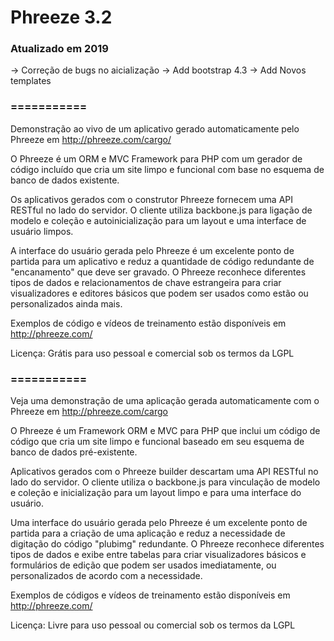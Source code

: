 
# Phreeze 3.2

### Atualizado em 2019

  -> Correção de bugs no aicialização
  -> Add bootstrap 4.3
  -> Add Novos templates

### ===========

Demonstração ao vivo de um aplicativo gerado automaticamente pelo Phreeze em http://phreeze.com/cargo/

O Phreeze é um ORM e MVC Framework para PHP com um gerador de código incluído que cria um site limpo e funcional com base no esquema de banco de dados existente.

Os aplicativos gerados com o construtor Phreeze fornecem uma API RESTful no lado do servidor. O cliente utiliza backbone.js para ligação de modelo e coleção e autoinicialização para um layout e uma interface de usuário limpos.

A interface do usuário gerada pelo Phreeze é um excelente ponto de partida para um aplicativo e reduz a quantidade de código redundante de "encanamento" que deve ser gravado. O Phreeze reconhece diferentes tipos de dados e relacionamentos de chave estrangeira para criar visualizadores e editores básicos que podem ser usados ​​como estão ou personalizados ainda mais.

Exemplos de código e vídeos de treinamento estão disponíveis em http://phreeze.com/

Licença: Grátis para uso pessoal e comercial sob os termos da LGPL

### ===========

Veja uma demonstração de uma aplicação gerada automaticamente com o Phreeze em http://phreeze.com/cargo

O Phreeze é um Framework ORM e MVC para PHP que inclui um código de código que cria um site limpo e funcional baseado em seu esquema de banco de dados pré-existente.

Aplicativos gerados com o Phreeze builder descartam uma API RESTful no lado do servidor. O cliente utiliza o backbone.js para vinculação de modelo e coleção e inicialização para um layout limpo e para uma interface do usuário.

Uma interface do usuário gerada pelo Phreeze é um excelente ponto de partida para a criação de uma aplicação e reduz a necessidade de digitação do código "plubimg" redundante. O Phreeze reconhece diferentes tipos de dados e exibe entre tabelas para criar visualizadores básicos e formulários de edição que podem ser usados ​​imediatamente, ou personalizados de acordo com a necessidade.

Exemplos de códigos e vídeos de treinamento estão disponíveis em http://phreeze.com/

Licença: Livre para uso pessoal ou comercial sob os termos da LGPL
